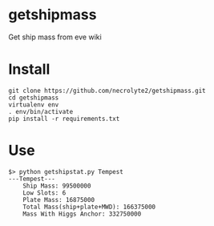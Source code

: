 # getshipmass

Get ship mass from eve wiki

# Install

```
git clone https://github.com/necrolyte2/getshipmass.git
cd getshipmass
virtualenv env
. env/bin/activate
pip install -r requirements.txt
```

# Use

```
$> python getshipstat.py Tempest
---Tempest---
	Ship Mass: 99500000
	Low Slots: 6
	Plate Mass: 16875000
	Total Mass(ship+plate+MWD): 166375000
	Mass With Higgs Anchor: 332750000
```
